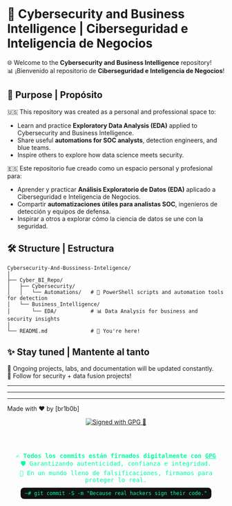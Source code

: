 # 💼 Cybersecurity and Business Intelligence | Ciberseguridad e Inteligencia de Negocios

🌐 Welcome to the **Cybersecurity and Business Intelligence** repository!  
📊 ¡Bienvenido al repositorio de **Ciberseguridad e Inteligencia de Negocios**!  

## 🧠 Purpose | Propósito

🇺🇸 This repository was created as a personal and professional space to:  
- Learn and practice **Exploratory Data Analysis (EDA)** applied to Cybersecurity and Business Intelligence.
- Share useful **automations for SOC analysts**, detection engineers, and blue teams.
- Inspire others to explore how data science meets security.  

🇪🇸 Este repositorio fue creado como un espacio personal y profesional para:  
- Aprender y practicar **Análisis Exploratorio de Datos (EDA)** aplicado a Ciberseguridad e Inteligencia de Negocios.
- Compartir **automatizaciones útiles para analistas SOC**, ingenieros de detección y equipos de defensa.
- Inspirar a otros a explorar cómo la ciencia de datos se une con la seguridad.

## 🛠️ Structure | Estructura

```
Cybersecurity-And-Bussiness-Inteligence/
│
├── Cyber_BI_Repo/
│   ├── Cybersecurity/
│   │   └── Automations/   # 🔁 PowerShell scripts and automation tools for detection
│   └── Business_Intelligence/
│       └── EDA/           # 📊 Data Analysis for business and security insights
│
└── README.md              # 📘 You're here!
```

## ✨ Stay tuned | Mantente al tanto

🚀 Ongoing projects, labs, and documentation will be updated constantly.  
🔐 Follow for security + data fusion projects!

---


---


---

Made with ❤️ by [br1b0b]


<!-- 👾 HACKER STYLE GPG BADGE 💾 -->
<div align="center">

  <a href="https://gnupg.org/" target="_blank">
    <img src="https://img.shields.io/badge/COMMITS%20SIGNED-HACKER%20VERIFIED-%2300ff9f?style=for-the-badge&logo=gnupg&logoColor=black" alt="Signed with GPG 🔐">
  </a>

  <br><br>

  <p style="font-family:'Fira Code', monospace; color:#00ff9f; font-size:14px;">
    <strong>✍️ Todos los commits están firmados digitalmente con <a href="https://gnupg.org/" target="_blank" style="color:#00ff9f;">GPG</a></strong><br>
    🛡️ Garantizando autenticidad, confianza e integridad.<br>
    🧠 En un mundo lleno de falsificaciones, firmamos para proteger lo real.<br><br>
    <code style="background:#111; padding:6px 10px; border-radius:8px;">~# git commit -S -m "Because real hackers sign their code."</code>
  </p>

</div>




